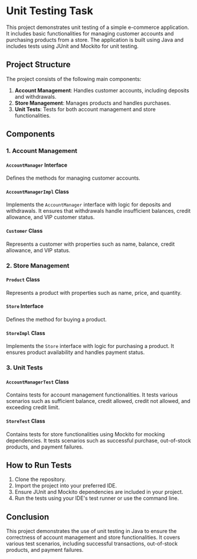 # Unit Testing Task

This project demonstrates unit testing of a simple e-commerce application. It includes basic functionalities for managing customer accounts and purchasing products from a store. The application is built using Java and includes tests using JUnit and Mockito for unit testing.

## Project Structure

The project consists of the following main components:

1. **Account Management**: Handles customer accounts, including deposits and withdrawals.
2. **Store Management**: Manages products and handles purchases.
3. **Unit Tests**: Tests for both account management and store functionalities.

## Components

### 1. Account Management

#### `AccountManager` Interface

Defines the methods for managing customer accounts.

#### `AccountManagerImpl` Class

Implements the `AccountManager` interface with logic for deposits and withdrawals. It ensures that withdrawals handle insufficient balances, credit allowance, and VIP customer status.

#### `Customer` Class

Represents a customer with properties such as name, balance, credit allowance, and VIP status.

### 2. Store Management

#### `Product` Class

Represents a product with properties such as name, price, and quantity.

#### `Store` Interface

Defines the method for buying a product.

#### `StoreImpl` Class

Implements the `Store` interface with logic for purchasing a product. It ensures product availability and handles payment status.

### 3. Unit Tests

#### `AccountManagerTest` Class

Contains tests for account management functionalities. It tests various scenarios such as sufficient balance, credit allowed, credit not allowed, and exceeding credit limit.

#### `StoreTest` Class

Contains tests for store functionalities using Mockito for mocking dependencies. It tests scenarios such as successful purchase, out-of-stock products, and payment failures.

## How to Run Tests

1. Clone the repository.
2. Import the project into your preferred IDE.
3. Ensure JUnit and Mockito dependencies are included in your project.
4. Run the tests using your IDE's test runner or use the command line.

## Conclusion

This project demonstrates the use of unit testing in Java to ensure the correctness of account management and store functionalities. It covers various test scenarios, including successful transactions, out-of-stock products, and payment failures.
